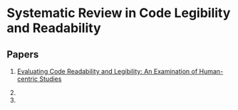 # Systematic Review in Code Legibility and Readability

## Papers

1. [Evaluating Code Readability and Legibility: An Examination of Human-centric Studies](ICSME_2019.md)

2.

3.
